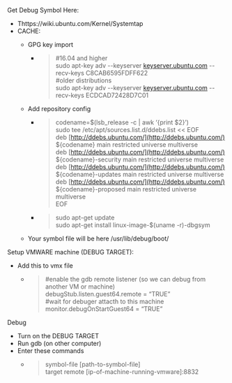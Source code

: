 
Get Debug Symbol Here:

-   Thttps://wiki.ubuntu.com/Kernel/Systemtap
-   CACHE:
    -   GPG key import
        
        -   > #16.04 and higher  
            > sudo apt-key adv --keyserver  [keyserver.ubuntu.com](http://keyserver.ubuntu.com/)  --recv-keys C8CAB6595FDFF622  
            > #older distributions  
            > sudo apt-key adv --keyserver  [keyserver.ubuntu.com](http://keyserver.ubuntu.com/)  --recv-keys ECDCAD72428D7C01
            
    -   Add repository config
        
        -   > codename=$(lsb_release -c | awk ‘{print $2}’)  
            > sudo tee /etc/apt/sources.list.d/ddebs.list << EOF  
            > deb  [http://ddebs.ubuntu.com/](http://ddebs.ubuntu.com/)  ${codename} main restricted universe multiverse  
            > deb  [http://ddebs.ubuntu.com/](http://ddebs.ubuntu.com/)  ${codename}-security main restricted universe multiverse  
            > deb  [http://ddebs.ubuntu.com/](http://ddebs.ubuntu.com/)  ${codename}-updates main restricted universe multiverse  
            > deb  [http://ddebs.ubuntu.com/](http://ddebs.ubuntu.com/)  ${codename}-proposed main restricted universe multiverse  
            > EOF
            
        -   > sudo apt-get update  
            > sudo apt-get install linux-image-$(uname -r)-dbgsym
            
    -   Your symbol file will be here /usr/lib/debug/boot/
        

Setup VMWARE machine (DEBUG TARGET):

-   Add this to vmx file
    -   > #enable the gdb remote listener (so we can debug from another VM or machine)  
        > debugStub.listen.guest64.remote = “TRUE”  
        > #wait for debuger attacth to this machine  
        > monitor.debugOnStartGuest64 = “TRUE”
        

Debug

-   Turn on the DEBUG TARGET
-   Run gdb (on other computer)
-   Enter these commands
    -   > symbol-file [path-to-symbol-file]  
        > target remote [ip-of-machine-running-vmware]:8832
